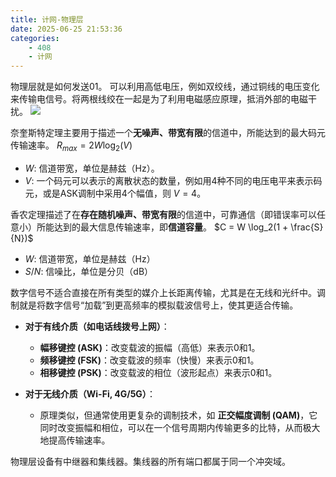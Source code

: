 ```yaml
---
title: 计网-物理层
date: 2025-06-25 21:53:36
categories:
    - 408
    - 计网
---
```


物理层就是如何发送01。
可以利用高低电压，例如双绞线，通过铜线的电压变化来传输电信号。将两根线绞在一起是为了利用电磁感应原理，抵消外部的电磁干扰。
![](https://res.cloudinary.com/dkdhhe5fc/image/upload/v1750861496/Snipaste_2025-06-25_22-23-19_b6qr6a.png)

奈奎斯特定理主要用于描述一个**无噪声、带宽有限**的信道中，所能达到的最大码元传输速率。
$R_{max} = 2W \log_2(V)$
- $W$: 信道带宽，单位是赫兹（Hz）。
- $V$: 一个码元可以表示的离散状态的数量，例如用4种不同的电压电平来表示码元，或是ASK调制中采用4个幅值，则 $V=4$。

香农定理描述了在**存在随机噪声、带宽有限**的信道中，可靠通信（即错误率可以任意小）所能达到的最大信息传输速率，即**信道容量**。
$C = W \log_2(1 + \frac{S}{N})$
- $W$: 信道带宽，单位是赫兹（Hz）
- $S/N$: 信噪比，单位是分贝（dB）


数字信号不适合直接在所有类型的媒介上长距离传输，尤其是在无线和光纤中。调制就是将数字信号“加载”到更高频率的模拟载波信号上，使其更适合传输。
* **对于有线介质（如电话线拨号上网）**：
    * **幅移键控 (ASK)**：改变载波的振幅（高低）来表示0和1。
    * **频移键控 (FSK)**：改变载波的频率（快慢）来表示0和1。
    * **相移键控 (PSK)**：改变载波的相位（波形起点）来表示0和1。

* **对于无线介质（Wi-Fi, 4G/5G）**：
    * 原理类似，但通常使用更复杂的调制技术，如 **正交幅度调制 (QAM)**，它同时改变振幅和相位，可以在一个信号周期内传输更多的比特，从而极大地提高传输速率。

物理层设备有中继器和集线器。集线器的所有端口都属于同一个冲突域。